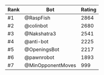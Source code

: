 Rank|Bot|Rating
---|---|---
#1|@RaspFish|2864
#2|@colinbot|2680
#3|@Nakshatra3|2541
#4|@anti-bot|2225
#5|@OpeningsBot|2217
#6|@pawnrobot|1893
#7|@MinOpponentMoves|999
